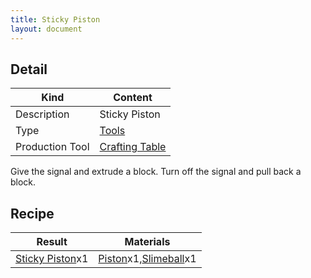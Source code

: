 ```yaml
---
title: Sticky Piston
layout: document
---
```

## Detail

|Kind|Content|
|---|---|
|Description|Sticky Piston|
|Type|[Tools](Tools)|
|Production Tool|[Crafting Table](Crafting_Table)|

Give the signal and extrude a block. Turn off the signal and pull back a block.

## Recipe

|Result|Materials|
|---|---|
|[Sticky Piston](Sticky_Piston)x1|[Piston](Piston)x1,[Slimeball](Slimeball)x1|

